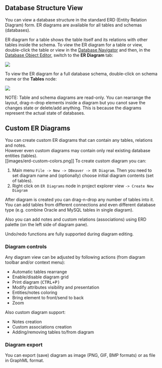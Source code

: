 ## Database Structure View

You can view a database structure in the standard ERD (Entity Relation Diagram) form. ER diagrams are available for all tables and schemas (databases).  

ER diagram for a table shows the table itself and its relations with other tables inside the schema. To view the ER diagram for a table or view, double-click the table or view in the [Database Navigator](https://github.com/serge-rider/dbeaver/wiki/Database-Navigator) and then, in the [Database Object Editor](https://github.com/serge-rider/dbeaver/wiki/Database-Object-Editor), switch to the **ER Diagram** tab:

<img src="https://www.dropbox.com/s/1na71z07tabmhos/ER%20diagram.png?raw=1"/>

To view the ER diagram for a full database schema, double-click on schema name or the **Tables** node:

<img src="https://www.dropbox.com/s/ndtttbnha3kf5eb/ER%20schema.png?raw=1"/>

NOTE: Table and schema diagrams are read-only. You can rearrange the layout, drag-n-drop elements inside a diagram but you canot save the changes state or delete/add anything. This is because the diagrams represent the actual state of databases.

## Custom ER Diagrams

You can create custom ER diagrams that can contain any tables, relations and notes.  
However even custom diagrams may contain only real existing database entities (tables).  
[[images/erd-custom-colors.png]]
To create custom diagram you can:
1. Main menu `File -> New -> DBeaver -> ER Diagram`. Then you need to set diagram name and (optionally) choose initial diagram contents (set of tables).
2. Right click on `ER Diagrams` node in project explorer view `-> Create New Diagram`

After diagram is created you can drag-n-drop any number of tables into it. You can add tables from different connections and even different database type (e.g. combine Oracle and MySQL tables in single diagram).

Also you can add notes and custom relations (associations) using ERD palette (on the left side of diagram pane).

Undo/redo functions are fully supported during diagram editing.

### Diagram controls
Any diagram view can be adjusted by following actions (from diagram toolbar and/or context menu):
- Automatic tables rearrange
- Enable/disable diagram grid
- Print diagram (<kbd>CTRL+P</kdb>)
- Modify attributes visibility and presentation
- Entities/notes coloring
- Bring element to front/send to back
- Zoom

Also custom diagram support:
- Notes creation
- Custom associations creation
- Adding/removing tables to/from diagram

### Diagram export
You can export (save) diagram as image (PNG, GIF, BMP formats) or as file in GraphML format.
